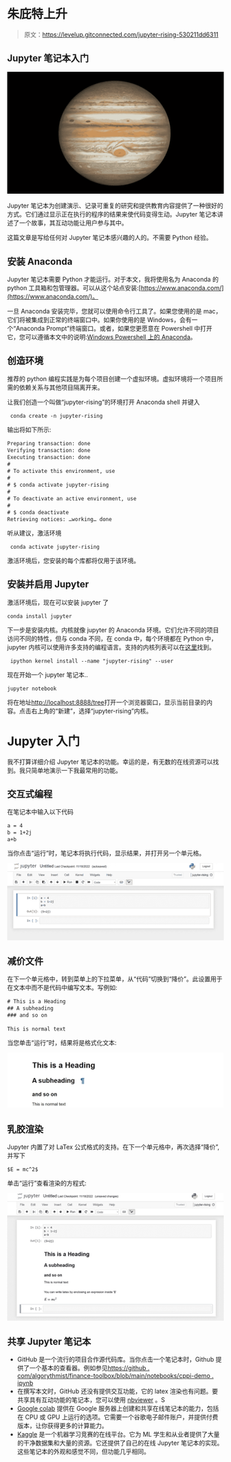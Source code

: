 # 朱庇特上升

> 原文：<https://levelup.gitconnected.com/jupyter-rising-530211dd6311>

## Jupyter 笔记本入门

![](img/e589b690e410f695ed6d5f404adcdca8.png)

Jupyter 笔记本为创建演示、记录可重复的研究和提供教育内容提供了一种很好的方式。它们通过显示正在执行的程序的结果来使代码变得生动。Jupyter 笔记本讲述了一个故事，其互动功能让用户参与其中。

这篇文章是写给任何对 Jupyter 笔记本感兴趣的人的。不需要 Python 经验。

## 安装 Anaconda

Jupyter 笔记本需要 Python 才能运行。对于本文，我将使用名为 Anaconda 的 python 工具箱和包管理器。可以从这个站点安装:[https://www.anaconda.com/](https://www.anaconda.com/)。

一旦 Anaconda 安装完毕，您就可以使用命令行工具了。如果您使用的是 mac，它们将被集成到正常的终端窗口中。如果你使用的是 Windows，会有一个“Anaconda Prompt”终端窗口。或者，如果您更愿意在 Powershell 中打开它，您可以遵循本文中的说明:[Windows Powershell 上的 Anaconda](/anaconda-on-the-windows-powershell-c3b1425be9ae)。

## 创造环境

推荐的 python 编程实践是为每个项目创建一个虚拟环境。虚拟环境将一个项目所需的依赖关系与其他项目隔离开来。

让我们创造一个叫做“jupyter-rising”的环境打开 Anaconda shell 并键入

```
 conda create -n jupyter-rising
```

输出将如下所示:

```
Preparing transaction: done
Verifying transaction: done
Executing transaction: done
#
# To activate this environment, use
#
# $ conda activate jupyter-rising
#
# To deactivate an active environment, use
#
# $ conda deactivate
Retrieving notices: …working… done
```

听从建议，激活环境

```
 conda activate jupyter-rising
```

激活环境后，您安装的每个库都将仅用于该环境。

## 安装并启用 Jupyter

激活环境后，现在可以安装 jupyter 了

```
conda install jupyter
```

下一步是安装内核。内核就像 jupyter 的 Anaconda 环境。它们允许不同的项目访问不同的特性，但与 conda 不同，在 conda 中，每个环境都在 Python 中，jupyter 内核可以使用许多支持的编程语言。支持的内核列表可以在[这里](https://github.com/jupyter/jupyter/wiki/Jupyter-kernels)找到。

```
 ipython kernel install --name "jupyter-rising" --user 
```

现在开始一个 jupyter 笔记本..

```
jupyter notebook
```

将在地址[http://localhost:8888/tree](http://localhost:8888/tree)打开一个浏览器窗口，显示当前目录的内容。点击右上角的“新建”，选择“jupyter-rising”内核。

# Jupyter 入门

我不打算详细介绍 Jupyter 笔记本的功能。幸运的是，有无数的在线资源可以找到。我只简单地演示一下我最常用的功能。

## 交互式编程

在笔记本中输入以下代码

```
a = 4
b = 1+2j
a+b
```

当你点击“运行”时，笔记本将执行代码，显示结果，并打开另一个单元格。

![](img/db344d5072694e70e53eb6227dfc0135.png)

## 减价文件

在下一个单元格中，转到菜单上的下拉菜单，从“代码”切换到“降价”。此设置用于在文本中而不是代码中编写文本。写例如:

```
# This is a Heading
## A subheading
### and so on 

This is normal text
```

当您单击“运行”时，结果将是格式化文本:

![](img/19419e19f3fbf526b868d7d6a8ef9d3f.png)

## 乳胶渲染

Jupyter 内置了对 LaTex 公式格式的支持。在下一个单元格中，再次选择“降价”,并写下

```
$E = mc^2$
```

单击“运行”查看渲染的方程式:

![](img/4564abee6f05a1543bc54941802c3938.png)

## 共享 Jupyter 笔记本

*   GitHub 是一个流行的项目合作源代码库。当你点击一个笔记本时，Github 提供了一个基本的查看器。例如参见[https://github . com/algorythmist/finance-toolbox/blob/main/notebooks/cppi-demo . ipynb](https://github.com/algorythmist/finance-toolbox/blob/main/notebooks/cppi-demo.ipynb)
*   在撰写本文时，GitHub 还没有提供交互功能，它的 latex 渲染也有问题。要共享具有互动功能的笔记本，您可以使用 [nbviewer](https://nbviewer.org) 。S
*   [Google colab](https://colab.research.google.com) 提供在 Google 服务器上创建和共享在线笔记本的能力，包括在 CPU 或 GPU 上运行的选项。它需要一个谷歌电子邮件账户，并提供付费版本，让你获得更多的计算能力。
*   [Kaggle](https://www.kaggle.com/) 是一个机器学习竞赛的在线平台。它为 ML 学生和从业者提供了大量的干净数据集和大量的资源。它还提供了自己的在线 Jupyter 笔记本的实现。这些笔记本的外观和感觉不同，但功能几乎相同。